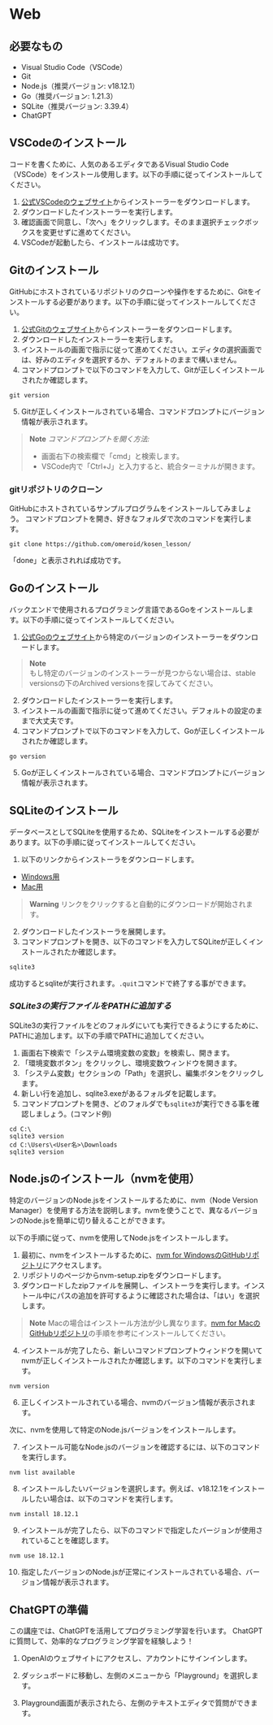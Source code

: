 # Web

## 必要なもの
- Visual Studio Code（VSCode）
- Git
- Node.js（推奨バージョン: v18.12.1）
- Go（推奨バージョン: 1.21.3）
- SQLite（推奨バージョン: 3.39.4）
- ChatGPT

## VSCodeのインストール
コードを書くために、人気のあるエディタであるVisual Studio Code（VSCode）をインストール使用します。以下の手順に従ってインストールしてください。

1. [公式VSCodeのウェブサイト](https://code.visualstudio.com/)からインストーラーをダウンロードします。
2. ダウンロードしたインストーラーを実行します。
3. 確認画面で同意し、「次へ」をクリックします。そのまま選択チェックボックスを変更せずに進めてください。
4. VSCodeが起動したら、インストールは成功です。

## Gitのインストール
GitHubにホストされているリポジトリのクローンや操作をするために、Gitをインストールする必要があります。以下の手順に従ってインストールしてください。

1. [公式Gitのウェブサイト](https://gitforwindows.org/)からインストーラーをダウンロードします。
2. ダウンロードしたインストーラーを実行します。
3. インストールの画面で指示に従って進めてください。エディタの選択画面では、好みのエディタを選択するか、デフォルトのままで構いません。
4. コマンドプロンプトで以下のコマンドを入力して、Gitが正しくインストールされたか確認します。
```
git version
```
5. Gitが正しくインストールされている場合、コマンドプロンプトにバージョン情報が表示されます。

> **Note**
> *コマンドプロンプトを開く方法:*
> - 画面右下の検索欄で「cmd」と検索します。
> - VSCode内で「Ctrl+J」と入力すると、統合ターミナルが開きます。

### gitリポジトリのクローン
GitHubにホストされているサンプルプログラムをインストールしてみましょう。
コマンドプロンプトを開き、好きなフォルダで次のコマンドを実行します。
```
git clone https://github.com/omeroid/kosen_lesson/
```
「done」と表示されれば成功です。

## Goのインストール
バックエンドで使用されるプログラミング言語であるGoをインストールします。以下の手順に従ってインストールしてください。

1. [公式Goのウェブサイト](https://go.dev/dl/)から特定のバージョンのインストーラーをダウンロードします。
> **Note**  
> もし特定のバージョンのインストーラーが見つからない場合は、stable versionsの下のArchived versionsを探してみてください。
2. ダウンロードしたインストーラーを実行します。
3. インストールの画面で指示に従って進めてください。デフォルトの設定のままで大丈夫です。
4. コマンドプロンプトで以下のコマンドを入力して、Goが正しくインストールされたか確認します。
```
go version
```
5. Goが正しくインストールされている場合、コマンドプロンプトにバージョン情報が表示されます。

## SQLiteのインストール
データベースとしてSQLiteを使用するため、SQLiteをインストールする必要があります。以下の手順に従ってインストールしてください。

1. 以下のリンクからインストーラをダウンロードします。
- [Windows用](https://sqlite.org/2022/sqlite-tools-win32-x86-3394000.zip)
- [Mac用](https://www.sqlite.org/2022/sqlite-tools-osx-x86-3390400.zip)
> **Warning**
> リンクをクリックすると自動的にダウンロードが開始されます。
2. ダウンロードしたインストーラを展開します。
3. コマンドプロンプトを開き、以下のコマンドを入力してSQLiteが正しくインストールされたか確認します。
```
sqlite3
```
成功するとsqliteが実行されます。`.quit`コマンドで終了する事ができます。

### *SQLite3の実行ファイルをPATHに追加する*

SQLite3の実行ファイルをどのフォルダにいても実行できるようにするために、PATHに追加します。以下の手順でPATHに追加してください。

1. 画面右下検索で「システム環境変数の変数」を検索し、開きます。
2. 「環境変数ボタン」をクリックし、環境変数ウィンドウを開きます。
3. 「システム変数」セクションの「Path」を選択し、編集ボタンをクリックします。
4. 新しい行を追加し、sqlite3.exeがあるフォルダを記載します。
5. コマンドプロンプトを開き、どのフォルダでも`sqlite3`が実行できる事を確認しましょう。(コマンド例)
```
cd C:\
sqlite3 version
cd C:\Users\<User名>\Downloads
sqlite3 version
```

## Node.jsのインストール（nvmを使用）

特定のバージョンのNode.jsをインストールするために、nvm（Node Version Manager）を使用する方法を説明します。nvmを使うことで、異なるバージョンのNode.jsを簡単に切り替えることができます。

以下の手順に従って、nvmを使用してNode.jsをインストールします。

1. 最初に、nvmをインストールするために、[nvm for WindowsのGitHubリポジトリ](https://github.com/coreybutler/nvm-windows/releases)にアクセスします。
2. リポジトリのページからnvm-setup.zipをダウンロードします。
3. ダウンロードしたzipファイルを展開し、インストーラを実行します。インストール中にパスの追加を許可するように確認された場合は、「はい」を選択します。
> **Note**
> Macの場合はインストール方法が少し異なります。[nvm for MacのGitHubリポジトリ](https://github.com/nvm-sh/nvm)の手順を参考にインストールしてください。
4. インストールが完了したら、新しいコマンドプロンプトウィンドウを開いてnvmが正しくインストールされたか確認します。以下のコマンドを実行します。

```
nvm version
```
6. 正しくインストールされている場合、nvmのバージョン情報が表示されます。

次に、nvmを使用して特定のNode.jsバージョンをインストールします。

7. インストール可能なNode.jsのバージョンを確認するには、以下のコマンドを実行します。
```
nvm list available
```
8. インストールしたいバージョンを選択します。例えば、v18.12.1をインストールしたい場合は、以下のコマンドを実行します。
```
nvm install 18.12.1
```
9. インストールが完了したら、以下のコマンドで指定したバージョンが使用されていることを確認します。
```
nvm use 18.12.1
```
10. 指定したバージョンのNode.jsが正常にインストールされている場合、バージョン情報が表示されます。

## ChatGPTの準備
この講座では、ChatGPTを活用してプログラミング学習を行います。
ChatGPTに質問して、効率的なプログラミング学習を経験しよう！
 
1. OpenAIのウェブサイトにアクセスし、アカウントにサインインします。

2. ダッシュボードに移動し、左側のメニューから「Playground」を選択します。

3. Playground画面が表示されたら、左側のテキストエディタで質問ができます。